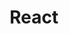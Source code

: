 ---
title: "React"
layout: category
permalink: /categories/react/
author_profile: true
taxonomy: React
sidebar:
  nav: "categories"
---